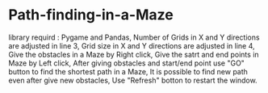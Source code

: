 # Path-finding-in-a-Maze
library requird : Pygame and Pandas,
Number of Grids in X and Y directions are adjusted in line 3,
Grid size in X and Y directions are adjusted in line 4,
Give the obstacles in a Maze by Right click,
Give the satrt and end points in Maze by Left click,
After giving obstacles and start/end point use "GO" button to find the shortest path in a Maze,
It is possible to find new path even after give new obstacles,
Use "Refresh" botton to restart the window.
